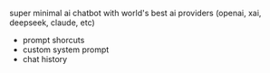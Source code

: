 super minimal ai chatbot with world's best ai providers (openai, xai, deepseek, claude, etc)

- prompt shorcuts
- custom system prompt
- chat history
